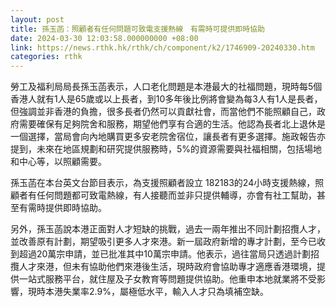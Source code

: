 ```yaml
---
layout: post
title: 孫玉菡：照顧者有任何問題可致電支援熱線　有需時可提供即時協助
date: 2024-03-30 12:03:58.000000000 +08:00
link: https://news.rthk.hk/rthk/ch/component/k2/1746909-20240330.htm
categories: rthk
---
```


勞工及福利局局長孫玉菡表示，人口老化問題是本港最大的社福問題，現時每5個香港人就有1人是65歲或以上長者，到10多年後比例將會變為每3人有1人是長者，但強調並非香港的負擔，很多長者仍然可以貢獻社會，而當他們不能照顧自己，政府需要確保有足夠院舍和服務，期望他們享有合適的生活。他認為長者北上退休是一個選擇，當局會向內地購買更多安老院舍宿位，讓長者有更多選擇。施政報告亦提到，未來在地區規劃和研究提供服務時，5%的資源需要與社福相關，包括場地和中心等，以照顧需要。

孫玉菡在本台英文台節目表示，為支援照顧者設立 182183的24小時支援熱線，照顧者有任何問題都可致電熱線，有人接聽而並非只提供輔導，亦會有社工幫助，甚至有需時提供即時協助。

另外，孫玉菡說本港正面對人才短缺的挑戰，過去一兩年推出不同計劃招攬人才，並改善原有計劃，期望吸引更多人才來港。新一屆政府新增的專才計劃，至今已收到超過20萬宗申請，並已批准其中10萬宗申請。他表示，過往當局只透過計劃招攬人才來港，但未有協助他們來港後生活，現時政府會協助專才適應香港環境，提供一站式服務平台，就住屋及子女教育等問題提供協助。他重申本地就業將不受影響，現時本港失業率2.9%，屬極低水平，輸入人才只為填補空缺。
